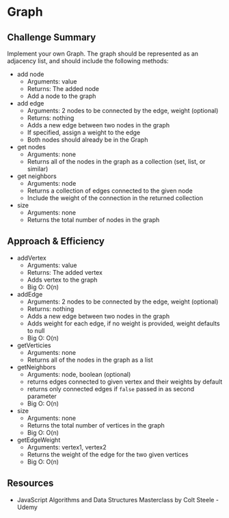 # Graph

## Challenge Summary

Implement your own Graph. The graph should be represented as an adjacency list, and should include the following methods:

- add node
  - Arguments: value
  - Returns: The added node
  - Add a node to the graph
- add edge
  - Arguments: 2 nodes to be connected by the edge, weight (optional)
  - Returns: nothing
  - Adds a new edge between two nodes in the graph
  - If specified, assign a weight to the edge
  - Both nodes should already be in the Graph
- get nodes
  - Arguments: none
  - Returns all of the nodes in the graph as a collection (set, list, or similar)
- get neighbors
  - Arguments: node
  - Returns a collection of edges connected to the given node
  - Include the weight of the connection in the returned collection
- size
  - Arguments: none
  - Returns the total number of nodes in the graph

## Approach & Efficiency

- addVertex
  - Arguments: value
  - Returns: The added vertex
  - Adds vertex to the graph
  - Big O: O(n)
- addEdge
  - Arguments: 2 nodes to be connected by the edge, weight (optional)
  - Returns: nothing
  - Adds a new edge between two nodes in the graph
  - Adds weight for each edge, if no weight is provided, weight defaults to null
  - Big O: O(n)
- getVerticies
  - Arguments: none
  - Returns all of the nodes in the graph as a list
- getNeighbors
  - Arguments: node, boolean (optional)
  - returns edges connected to given vertex and their weights by default
  - returns only connected edges if `false` passed in as second parameter
  - Big O: O(n)
- size
  - Arguments: none
  - Returns the total number of vertices in the graph
  - Big O: O(n)
- getEdgeWeight
  - Arguments: vertex1, vertex2
  - Returns the weight of the edge for the two given vertices
  - Big O: O(n)

## Resources

- JavaScript Algorithms and Data Structures Masterclass by Colt Steele - Udemy
